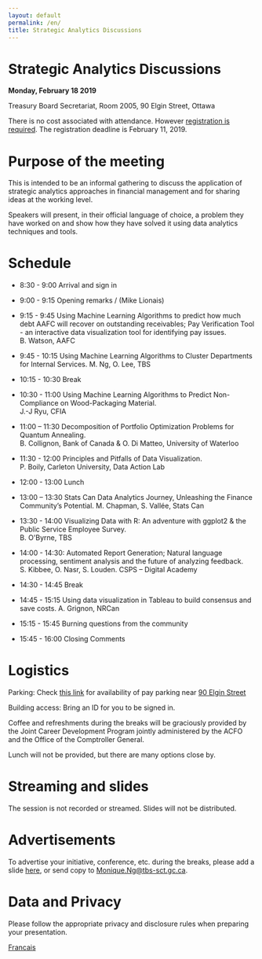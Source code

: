 ```yaml
---
layout: default
permalink: /en/ 
title: Strategic Analytics Discussions
---
```


# Strategic Analytics Discussions 
**Monday, February 18 2019** 

Treasury Board Secretariat, Room 2005, 90 Elgin Street, Ottawa 


There is no cost associated with attendance.  However [registration is required](https://docs.google.com/forms/d/e/1FAIpQLSdRJMLB10MEHzbWySAwDr4Pk_opMI97CMn85WxPBImEopAG7g/viewform). The registration deadline is February 11, 2019. 

# Purpose of the meeting 

This is intended to be an informal gathering to discuss the application of strategic analytics approaches in financial management and for sharing ideas at the working level.  

Speakers will present, in their official language of choice, a problem they have worked on and show how they have solved it using data analytics techniques and tools. 

# Schedule
*   8:30 - 9:00 Arrival and sign in 

*   9:00 - 9:15 Opening remarks / (Mike Lionais)

*   9:15 - 9:45 Using Machine Learning Algorithms to predict how much debt AAFC will recover on outstanding receivables; Pay Verification Tool - an interactive data visualization tool for identifying pay issues.  
B. Watson, AAFC

*   9:45 - 10:15 Using Machine Learning Algorithms to Cluster Departments for Internal Services. 
M. Ng, O. Lee, TBS

*   10:15 - 10:30 Break  

*   10:30 - 11:00 Using Machine Learning Algorithms to Predict Non-Compliance on Wood-Packaging Material.  
J.-J Ryu, CFIA

*	11:00 – 11:30 Decomposition of Portfolio Optimization Problems for Quantum Annealing.  
B. Collignon, Bank of Canada & O. Di Matteo, University of Waterloo

*	11:30 - 12:00 Principles and Pitfalls of Data Visualization.  
P. Boily, Carleton University, Data Action Lab

*	12:00 - 13:00 Lunch 

*	13:00 – 13:30 Stats Can Data Analytics Journey, Unleashing the Finance Community’s Potential.
M. Chapman, S. Vallée, Stats Can

*	13:30 - 14:00 Visualizing Data with R: An adventure with ggplot2 & the Public Service Employee Survey.  
B. O'Byrne, TBS

*	14:00 - 14:30: Automated Report Generation; Natural language processing, sentiment analysis and the future of analyzing feedback.  
S. Kibbee, O. Nasr, S. Louden. CSPS – Digital Academy

*	14:30 - 14:45 Break 

*	14:45 - 15:15 Using data visualization in Tableau to build consensus and save costs. 
A. Grignon, NRCan

*	15:15 - 15:45 Burning questions from the community

*	15:45 - 16:00 Closing Comments 


# Logistics

Parking: Check [this link](https://en.parkopedia.ca/parking/locations/90_elgin_street_ottawa_ontario_k1p_5e7_canada_f244msbc8ps/?country=ca&arriving=201902180900&leaving=201902181600) for availability of pay parking near [90 Elgin Street](https://www.google.com/maps/place/90+Elgin+St,+Ottawa,+ON+K1P+5E9/@45.4220487,-75.6968851,17z/data=!3m1!4b1!4m5!3m4!1s0x4cce05aaa3d54d7f:0x7db7934077dd9470!8m2!3d45.4220487!4d-75.694691)

Building access: Bring an ID for you to be signed in.

Coffee and refreshments during the breaks will be graciously provided by the Joint Career Development Program jointly administered by the ACFO and the Office of the Comptroller General.

Lunch will not be provided, but there are many options close by.

# Streaming and slides

The session is not recorded or streamed. Slides will not be distributed. 

# Advertisements 

To advertise your initiative, conference, etc. during the breaks, please add a slide [here](https://docs.google.com/presentation/d/1YCxLR5mS_Y0nTLxM-Ri_rZAuEs60fSdvfPDTxKqPY4A/edit#slide=id.p1), or send copy to Monique.Ng@tbs-sct.gc.ca.  

# Data and Privacy 

Please follow the appropriate privacy and disclosure rules when preparing your presentation.

[Francais](./fr.md)
